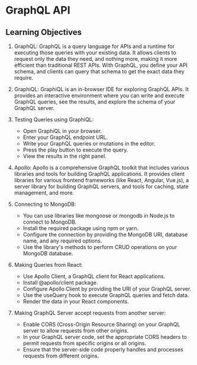 # GraphQL API

## Learning Objectives
1. GraphQL: GraphQL is a query language for APIs and a runtime for executing those queries with your existing data. It allows clients to request only the data they need, and nothing more, making it more efficient than traditional REST APIs. With GraphQL, you define your API schema, and clients can query that schema to get the exact data they require.

1. GraphiQL: GraphiQL is an in-browser IDE for exploring GraphQL APIs. It provides an interactive environment where you can write and execute GraphQL queries, see the results, and explore the schema of your GraphQL server.

1. Testing Queries using GraphiQL:

    - Open GraphiQL in your browser.
    - Enter your GraphQL endpoint URL.
    - Write your GraphQL queries or mutations in the editor.
    - Press the play button to execute the query.
    - View the results in the right panel.

1. Apollo: Apollo is a comprehensive GraphQL toolkit that includes various libraries and tools for building GraphQL applications. It provides client libraries for various frontend frameworks (like React, Angular, Vue.js), a server library for building GraphQL servers, and tools for caching, state management, and more.

1. Connecting to MongoDB:

    - You can use libraries like mongoose or mongodb in Node.js to connect to MongoDB.
    - Install the required package using npm or yarn.
    - Configure the connection by providing the MongoDB URI, database name, and any required options.
    - Use the library's methods to perform CRUD operations on your MongoDB database.

1. Making Queries from React:

    - Use Apollo Client, a GraphQL client for React applications.
    - Install @apollo/client package.
    - Configure Apollo Client by providing the URI of your GraphQL server.
    - Use the useQuery hook to execute GraphQL queries and fetch data.
    - Render the data in your React components.

1. Making GraphQL Server accept requests from another server:

    - Enable CORS (Cross-Origin Resource Sharing) on your GraphQL server to allow requests from other origins.
    - In your GraphQL server code, set the appropriate CORS headers to permit requests from specific origins or all origins.
    - Ensure that the server-side code properly handles and processes requests from different origins.
